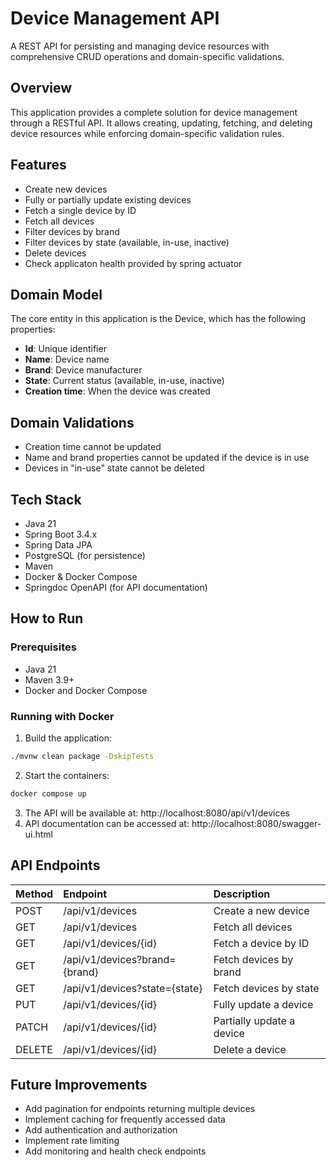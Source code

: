# Device Management API

A REST API for persisting and managing device resources with comprehensive CRUD operations and
domain-specific validations.

## Overview

This application provides a complete solution for device management through a RESTful API. It allows
creating, updating, fetching, and deleting device resources while enforcing domain-specific
validation rules.

## Features

- Create new devices
- Fully or partially update existing devices
- Fetch a single device by ID
- Fetch all devices
- Filter devices by brand
- Filter devices by state (available, in-use, inactive)
- Delete devices
- Check applicaton health provided by spring actuator

## Domain Model

The core entity in this application is the Device, which has the following properties:

- **Id**: Unique identifier
- **Name**: Device name
- **Brand**: Device manufacturer
- **State**: Current status (available, in-use, inactive)
- **Creation time**: When the device was created

## Domain Validations

- Creation time cannot be updated
- Name and brand properties cannot be updated if the device is in use
- Devices in "in-use" state cannot be deleted

## Tech Stack

- Java 21
- Spring Boot 3.4.x
- Spring Data JPA
- PostgreSQL (for persistence)
- Maven
- Docker \& Docker Compose
- Springdoc OpenAPI (for API documentation)

## How to Run

### Prerequisites

- Java 21
- Maven 3.9+
- Docker and Docker Compose

### Running with Docker

1. Build the application:

```bash
./mvnw clean package -DskipTests
```

2. Start the containers:

```bash
docker compose up
```

3. The API will be available at: http://localhost:8080/api/v1/devices
4. API documentation can be accessed at: http://localhost:8080/swagger-ui.html

## API Endpoints

| Method | Endpoint                      | Description               |
|:-------|:------------------------------|:--------------------------|
| POST   | /api/v1/devices               | Create a new device       |
| GET    | /api/v1/devices               | Fetch all devices         |
| GET    | /api/v1/devices/{id}          | Fetch a device by ID      |
| GET    | /api/v1/devices?brand={brand} | Fetch devices by brand    |
| GET    | /api/v1/devices?state={state} | Fetch devices by state    |
| PUT    | /api/v1/devices/{id}          | Fully update a device     |
| PATCH  | /api/v1/devices/{id}          | Partially update a device |
| DELETE | /api/v1/devices/{id}          | Delete a device           |

## Future Improvements

- Add pagination for endpoints returning multiple devices
- Implement caching for frequently accessed data
- Add authentication and authorization
- Implement rate limiting
- Add monitoring and health check endpoints
